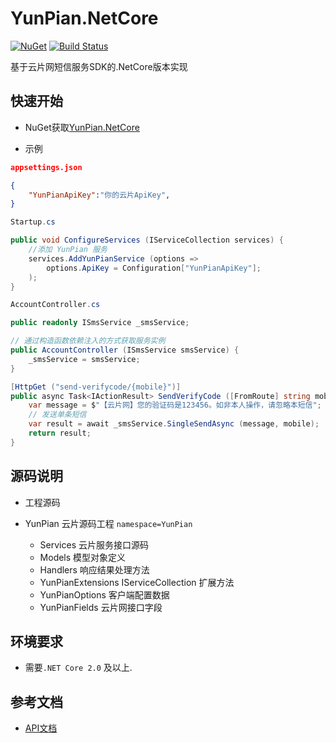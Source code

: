 # YunPian.NetCore

[![NuGet](https://img.shields.io/nuget/v/YunPian.NetCore.svg)](https://www.nuget.org/packages/YunPian.NetCore/)
[![Build Status](https://dev.azure.com/1044635791/YunPian/_apis/build/status/l1044635791.YunPian)](https://dev.azure.com/1044635791/YunPian/_build/latest?definitionId=5)

基于云片网短信服务SDK的.NetCore版本实现

## 快速开始

- NuGet获取[YunPian.NetCore](https://www.nuget.org/packages/YunPian.NetCore/)

- 示例

```json
appsettings.json

{
    "YunPianApiKey":"你的云片ApiKey",
}
```

```csharp
Startup.cs

public void ConfigureServices (IServiceCollection services) {  
    //添加 YunPian 服务
    services.AddYunPianService (options =>  
        options.ApiKey = Configuration["YunPianApiKey"];  
    );
}
```

```csharp
AccountController.cs

public readonly ISmsService _smsService;

// 通过构造函数依赖注入的方式获取服务实例
public AccountController (ISmsService smsService) {
    _smsService = smsService;
}

[HttpGet ("send-verifycode/{mobile}")]
public async Task<IActionResult> SendVerifyCode ([FromRoute] string mobile) {
    var message = $"【云片网】您的验证码是123456。如非本人操作，请忽略本短信";
    // 发送单条短信
    var result = await _smsService.SingleSendAsync (message, mobile);
    return result;
}
```

## 源码说明

- 工程源码

- YunPian 云片源码工程 `namespace=YunPian`
  - Services 云片服务接口源码
  - Models 模型对象定义
  - Handlers 响应结果处理方法
  - YunPianExtensions IServiceCollection 扩展方法
  - YunPianOptions 客户端配置数据
  - YunPianFields 云片网接口字段

## 环境要求

- 需要`.NET Core 2.0` 及以上.

## 参考文档

- [API文档](https://www.yunpian.com/api2.0/guide.html)
